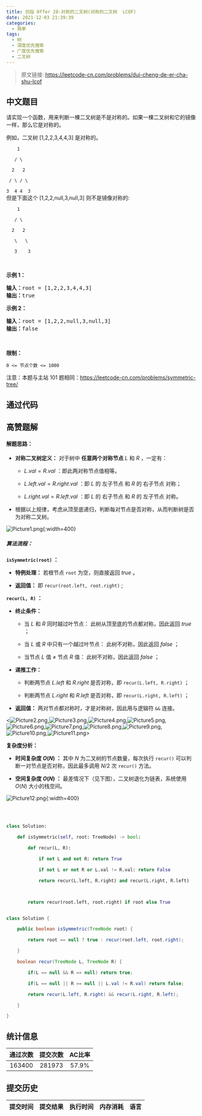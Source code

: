 ```yaml
---
title: 剑指 Offer 28-对称的二叉树(对称的二叉树  LCOF)
date: 2021-12-03 21:39:39
categories:
  - 简单
tags:
  - 树
  - 深度优先搜索
  - 广度优先搜索
  - 二叉树
---
```


> 原文链接: https://leetcode-cn.com/problems/dui-cheng-de-er-cha-shu-lcof




## 中文题目
<div><p>请实现一个函数，用来判断一棵二叉树是不是对称的。如果一棵二叉树和它的镜像一样，那么它是对称的。</p>

<p>例如，二叉树&nbsp;[1,2,2,3,4,4,3] 是对称的。</p>

<p><code>&nbsp; &nbsp; 1<br>
&nbsp; &nbsp;/ \<br>
&nbsp; 2 &nbsp; 2<br>
&nbsp;/ \ / \<br>
3 &nbsp;4 4 &nbsp;3</code><br>
但是下面这个&nbsp;[1,2,2,null,3,null,3] 则不是镜像对称的:</p>

<p><code>&nbsp; &nbsp; 1<br>
&nbsp; &nbsp;/ \<br>
&nbsp; 2 &nbsp; 2<br>
&nbsp; &nbsp;\ &nbsp; \<br>
&nbsp; &nbsp;3 &nbsp; &nbsp;3</code></p>

<p>&nbsp;</p>

<p><strong>示例 1：</strong></p>

<pre><strong>输入：</strong>root = [1,2,2,3,4,4,3]
<strong>输出：</strong>true
</pre>

<p><strong>示例 2：</strong></p>

<pre><strong>输入：</strong>root = [1,2,2,null,3,null,3]
<strong>输出：</strong>false</pre>

<p>&nbsp;</p>

<p><strong>限制：</strong></p>

<p><code>0 &lt;= 节点个数 &lt;= 1000</code></p>

<p>注意：本题与主站 101 题相同：<a href="https://leetcode-cn.com/problems/symmetric-tree/">https://leetcode-cn.com/problems/symmetric-tree/</a></p>
</div>

## 通过代码
<RecoDemo>
</RecoDemo>


## 高赞题解
#### 解题思路：

- **对称二叉树定义：** 对于树中 **任意两个对称节点** $L$ 和 $R$ ，一定有：
  - $L.val = R.val$ ：即此两对称节点值相等。
  - $L.left.val = R.right.val$ ：即 $L$ 的 左子节点 和 $R$ 的 右子节点 对称；
  - $L.right.val = R.left.val$ ：即 $L$ 的 右子节点 和 $R$ 的 左子节点 对称。
- 根据以上规律，考虑从顶至底递归，判断每对节点是否对称，从而判断树是否为对称二叉树。

![Picture1.png](../images/dui-cheng-de-er-cha-shu-lcof-0.png){:width=400}

##### 算法流程：

**`isSymmetric(root)` ：**

- **特例处理：** 若根节点 `root` 为空，则直接返回 $true$ 。
- **返回值：** 即 `recur(root.left, root.right)` ;

**`recur(L, R)` ：**

- **终止条件：**
  - 当 $L$ 和 $R$ 同时越过叶节点： 此树从顶至底的节点都对称，因此返回 $true$ ；
  - 当 $L$ 或 $R$ 中只有一个越过叶节点： 此树不对称，因此返回 $false$ ；
  - 当节点 $L$ 值 $\ne$ 节点 $R$ 值： 此树不对称，因此返回 $false$ ；
- **递推工作：**
  - 判断两节点 $L.left$ 和 $R.right$ 是否对称，即 `recur(L.left, R.right)` ；
  - 判断两节点 $L.right$ 和 $R.left$ 是否对称，即 `recur(L.right, R.left)` ；
- **返回值：** 两对节点都对称时，才是对称树，因此用与逻辑符 `&&` 连接。

<![Picture2.png](../images/dui-cheng-de-er-cha-shu-lcof-1.png),![Picture3.png](../images/dui-cheng-de-er-cha-shu-lcof-2.png),![Picture4.png](../images/dui-cheng-de-er-cha-shu-lcof-3.png),![Picture5.png](../images/dui-cheng-de-er-cha-shu-lcof-4.png),![Picture6.png](../images/dui-cheng-de-er-cha-shu-lcof-5.png),![Picture7.png](../images/dui-cheng-de-er-cha-shu-lcof-6.png),![Picture8.png](../images/dui-cheng-de-er-cha-shu-lcof-7.png),![Picture9.png](../images/dui-cheng-de-er-cha-shu-lcof-8.png),![Picture10.png](../images/dui-cheng-de-er-cha-shu-lcof-9.png),![Picture11.png](../images/dui-cheng-de-er-cha-shu-lcof-10.png)>

**复杂度分析：**

- **时间复杂度 $O(N)$ ：** 其中 $N$ 为二叉树的节点数量，每次执行 `recur()` 可以判断一对节点是否对称，因此最多调用 $N/2$  次 `recur()` 方法。
- **空间复杂度 $O(N)$ ：** 最差情况下（见下图），二叉树退化为链表，系统使用 $O(N)$ 大小的栈空间。

![Picture12.png](../images/dui-cheng-de-er-cha-shu-lcof-11.png){:width=400}

<br>

```python []
class Solution:
    def isSymmetric(self, root: TreeNode) -> bool:
        def recur(L, R):
            if not L and not R: return True
            if not L or not R or L.val != R.val: return False
            return recur(L.left, R.right) and recur(L.right, R.left)

        return recur(root.left, root.right) if root else True
```

```java []
class Solution {
    public boolean isSymmetric(TreeNode root) {
        return root == null ? true : recur(root.left, root.right);
    }
    boolean recur(TreeNode L, TreeNode R) {
        if(L == null && R == null) return true;
        if(L == null || R == null || L.val != R.val) return false;
        return recur(L.left, R.right) && recur(L.right, R.left);
    }
}
```

## 统计信息
| 通过次数 | 提交次数 | AC比率 |
| :------: | :------: | :------: |
|    163400    |    281973    |   57.9%   |

## 提交历史
| 提交时间 | 提交结果 | 执行时间 |  内存消耗  | 语言 |
| :------: | :------: | :------: | :--------: | :--------: |
